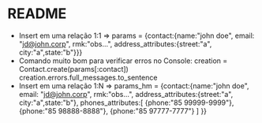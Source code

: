 # README

* Insert em uma relação 1:1 => params = {contact:{name:"john doe", email: "jd@john.corp", rmk:"obs...", address_attributes:{street:"a", city:"a",state:"b"}}}
* Comando muito bom para verificar erros no Console:
    creation = Contact.create(params[:contact])
    creation.errors.full_messages.to_sentence
* Insert em uma relação 1:N => params_hm = {contact:{name:"john doe", email: "jd@john.corp", rmk:"obs...",
			 address_attributes:{street:"a", city:"a",state:"b"},
			 phones_attributes:[
			 	{phone:"85 99999-9999"},
			 	{phone:"85 98888-8888"},
			 	{phone:"85 97777-7777"}
			 ]
			 }}
